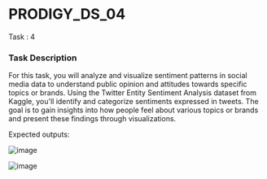 # PRODIGY_DS_04

Task : 4
### Task Description

For this task, you will analyze and visualize sentiment patterns in social media data to understand public opinion and attitudes towards specific topics or brands. Using the Twitter Entity Sentiment Analysis dataset from Kaggle, you'll identify and categorize sentiments expressed in tweets. The goal is to gain insights into how people feel about various topics or brands and present these findings through visualizations.

Expected outputs:

![image](https://github.com/user-attachments/assets/f8a7f893-8e42-4d18-8f3a-d589f727d53b)

![image](https://github.com/user-attachments/assets/9a564825-1ff8-4f68-b902-d0dd8c9bdb34)
